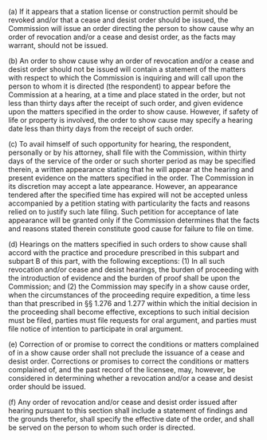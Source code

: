 (a) If it appears that a station license or construction permit should be revoked and/or that a cease and desist order should be issued, the Commission will issue an order directing the person to show cause why an order of revocation and/or a cease and desist order, as the facts may warrant, should not be issued.
                

(b) An order to show cause why an order of revocation and/or a cease and desist order should not be issued will contain a statement of the matters with respect to which the Commission is inquiring and will call upon the person to whom it is directed (the respondent) to appear before the Commission at a hearing, at a time and place stated in the order, but not less than thirty days after the receipt of such order, and given evidence upon the matters specified in the order to show cause. However, if safety of life or property is involved, the order to show cause may specify a hearing date less than thirty days from the receipt of such order.

(c) To avail himself of such opportunity for hearing, the respondent, personally or by his attorney, shall file with the Commission, within thirty days of the service of the order or such shorter period as may be specified therein, a written appearance stating that he will appear at the hearing and present evidence on the matters specified in the order. The Commission in its discretion may accept a late appearance. However, an appearance tendered after the specified time has expired will not be accepted unless accompanied by a petition stating with particularity the facts and reasons relied on to justify such late filing. Such petition for acceptance of late appearance will be granted only if the Commission determines that the facts and reasons stated therein constitute good cause for failure to file on time.

(d) Hearings on the matters specified in such orders to show cause shall accord with the practice and procedure prescribed in this subpart and subpart B of this part, with the following exceptions: (1) In all such revocation and/or cease and desist hearings, the burden of proceeding with the introduction of evidence and the burden of proof shall be upon the Commission; and (2) the Commission may specify in a show cause order, when the circumstances of the proceeding require expedition, a time less than that prescribed in §§ 1.276 and 1.277 within which the initial decision in the proceeding shall become effective, exceptions to such initial decision must be filed, parties must file requests for oral argument, and parties must file notice of intention to participate in oral argument.

(e) Correction of or promise to correct the conditions or matters complained of in a show cause order shall not preclude the issuance of a cease and desist order. Corrections or promises to correct the conditions or matters complained of, and the past record of the licensee, may, however, be considered in determining whether a revocation and/or a cease and desist order should be issued.

(f) Any order of revocation and/or cease and desist order issued after hearing pursuant to this section shall include a statement of findings and the grounds therefor, shall specify the effective date of the order, and shall be served on the person to whom such order is directed.

